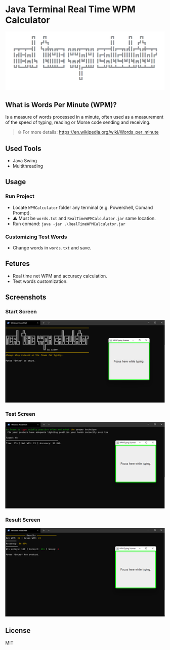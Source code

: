 # Java Terminal Real Time WPM Calculator
<p align="center">
  <img src="./images/banner.png"/> 
</p>

## What is Words Per Minute (WPM)?
Is a measure of words processed in a minute, often used as a measurement of the speed of typing, reading or Morse code sending and receiving.

> 🌐 For more details: https://en.wikipedia.org/wiki/Words_per_minute

## Used Tools
- Java Swing
- Multithreading

## Usage
### Run Project
- Locate ```WPMCalculator``` folder any terminal (e.g. Powershell, Comand Prompt).
- ⚠️ Must be ```words.txt``` and ```RealTimeWPMCalculator.jar``` same location.
- Run comand: ```java -jar .\RealTimeWPMCalculator.jar```

### Customizing Test Words
- Change words in ```words.txt``` and save.

## Fetures
- Real time net WPM and accuracy calculation.
- Test words customization.

## Screenshots
### Start Screen
<img src="./images/1.png"/>

### Test Screen
<img src="./images/2.png"/>

### Result Screen
<img src="./images/3.png"/>

## License
MIT
